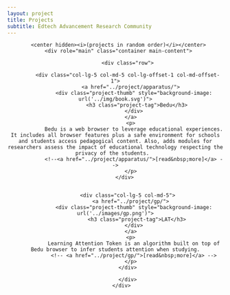 ```yaml
---
layout: project
title: Projects
subtitle: Edtech Advancement Research Community
---
```

<center>
 <div class="project-list">

      <center hidden><i>(projects in random order)</i></center>
      <div role="main" class="container main-content">

            <div class="row">

            <div class="col-lg-5 col-md-5 col-lg-offset-1 col-md-offset-1">
              <a href="../project/apparatus/">
                <div class="project-thumb" style="background-image: url('../img/book.svg')">
                  <h3 class="project-tag">Bedu</h3>
                </div>
              </a>
              <p>
                Bedu is a web browser to leverage educational experiences. It includes all browser features plus a safe environment for schools and students access pedagogical content. Also, adds modules for researchers assess the impact of educational technology respecting the privacy of the students.  
                <!--<a href="../project/apparatus/">[read&nbsp;more]</a> -->
              </p>
            </div>  


            <div class="col-lg-5 col-md-5">
              <a href="../project/gp/">
                <div class="project-thumb" style="background-image: url('../images/gp.png')">
                  <h3 class="project-tag">LAT</h3>
                </div>
              </a>
              <p>
                Learning Attention Token is an algorithm built on top of Bedu browser to infer students attention when studying.
                <!-- <a href="../project/gp/">[read&nbsp;more]</a> -->
              </p>
            </div>

            </div>
        </div>
</div>
</center>
